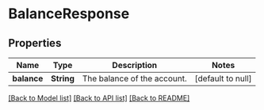 # BalanceResponse
## Properties

| Name | Type | Description | Notes |
|------------ | ------------- | ------------- | -------------|
| **balance** | **String** | The balance of the account. | [default to null] |

[[Back to Model list]](../README.md#documentation-for-models) [[Back to API list]](../README.md#documentation-for-api-endpoints) [[Back to README]](../README.md)

